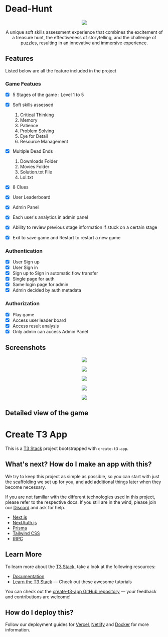 # Dead-Hunt

<p align = "center">
<img src="https://github.com/Goel-Bhavye8302/dead-hunt/blob/main/public/assets/Screenshot%202023-05-08%20180329.png">
</p>

<p align="center">
A unique soft skills assessment experience that combines the excitement of a treasure hunt, the effectiveness of storytelling, and the challenge of puzzles, resulting in an innovative and immersive experience.
</p>

## Features 
Listed below are all the feature included in the project

### Game Featues 

- [x] 5 Stages of the game : Level 1 to 5

- [x] Soft skills assessed 

  1. Critical Thinking
  2. Memory
  3. Patience
  4. Problem Solving
  5. Eye for Detail
  6. Resource Management

- [x] Multiple Dead Ends
  1. Downloads Folder 
  2. Movies Folder 
  3. Solution.txt File
  4. Lol.txt
  
- [x] 8 Clues 
  
- [x] User Leaderboard

- [x] Admin Panel

- [x] Each user's analytics in admin panel

- [x] Ability to review previous stage information if stuck on a certain stage

- [x] Exit to save game and Restart to restart a new game

### Authentication 

- [x] User Sign up
- [x] User Sign in
- [x] Sign up to Sign in automatic flow transfer 
- [x] Single page for auth 
- [x] Same login page for admin
- [x] Admin decided by auth metadata 

### Authorization 

- [x] Play game
- [x] Access user leader board
- [x] Access result analysis
- [x] Only admin can access Admin Panel

## Screenshots 

<p align = "center">
<img src="https://github.com/Goel-Bhavye8302/dead-hunt/blob/main/public/assets/1.png">
</p>

<p align = "center">
<img src="https://github.com/Goel-Bhavye8302/dead-hunt/blob/main/public/assets/2.png">
</p>

<p align = "center">
<img src="https://github.com/Goel-Bhavye8302/dead-hunt/blob/main/public/assets/3.png">
</p>

<p align = "center">
<img src="https://github.com/Goel-Bhavye8302/dead-hunt/blob/main/public/assets/4.png">
</p>

<p align = "center">
<img src="https://github.com/Goel-Bhavye8302/dead-hunt/blob/main/public/assets/5.png">
</p>

## Detailed view of the game

# Create T3 App

This is a [T3 Stack](https://create.t3.gg/) project bootstrapped with `create-t3-app`.

## What's next? How do I make an app with this?

We try to keep this project as simple as possible, so you can start with just the scaffolding we set up for you, and add additional things later when they become necessary.

If you are not familiar with the different technologies used in this project, please refer to the respective docs. If you still are in the wind, please join our [Discord](https://t3.gg/discord) and ask for help.

- [Next.js](https://nextjs.org)
- [NextAuth.js](https://next-auth.js.org)
- [Prisma](https://prisma.io)
- [Tailwind CSS](https://tailwindcss.com)
- [tRPC](https://trpc.io)

## Learn More

To learn more about the [T3 Stack](https://create.t3.gg/), take a look at the following resources:

- [Documentation](https://create.t3.gg/)
- [Learn the T3 Stack](https://create.t3.gg/en/faq#what-learning-resources-are-currently-available) — Check out these awesome tutorials

You can check out the [create-t3-app GitHub repository](https://github.com/t3-oss/create-t3-app) — your feedback and contributions are welcome!

## How do I deploy this?

Follow our deployment guides for [Vercel](https://create.t3.gg/en/deployment/vercel), [Netlify](https://create.t3.gg/en/deployment/netlify) and [Docker](https://create.t3.gg/en/deployment/docker) for more information.
